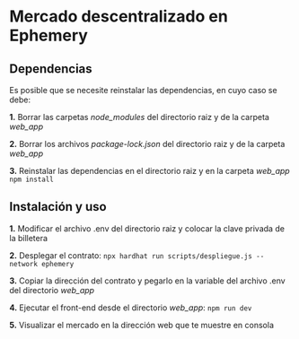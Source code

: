 # Mercado descentralizado en Ephemery

## Dependencias

Es posible que se necesite reinstalar las dependencias, en cuyo caso se debe:

**1.** Borrar las carpetas *node_modules* del directorio raiz y de la carpeta *web_app*

**2.** Borrar los archivos *package-lock.json* del directorio raiz y de la carpeta *web_app*

**3.** Reinstalar las dependencias en el directorio raiz y en la carpeta *web_app* `npm install`

## Instalación y uso
**1.** Modificar el archivo .env del directorio raiz y colocar la clave privada de la billetera

**2.** Desplegar el contrato: `npx hardhat run scripts/despliegue.js --network ephemery`


**3.** Copiar la dirección del contrato y pegarlo en la variable del archivo .env del directorio *web_app*

**4.** Ejecutar el front-end desde el directorio *web_app*: `npm run dev`

**5.** Visualizar el mercado en la dirección web que te muestre en consola
